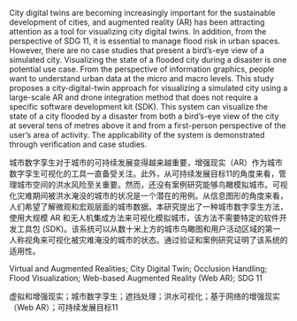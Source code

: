 City digital twins are becoming increasingly important for the sustainable development of cities, and augmented reality (AR) has been attracting attention as a tool for visualizing city digital twins. In addition, from the perspective of SDG 11, it is essential to manage flood risk in urban spaces. However, there are no case studies that present a bird’s-eye view of a simulated city. Visualizing the state of a flooded city during a disaster is one potential use case. From the perspective of information graphics, people want to understand urban data at the micro and macro levels. This study proposes a city-digital-twin approach for visualizing a simulated city using a large-scale AR and drone integration method that does not require a specific software development kit (SDK). This system can visualize the state of a city flooded by a disaster from both a bird’s-eye view of the city at several tens of metres above it and from a first-person perspective of the user’s area of activity. The applicability of the system is demonstrated through verification and case studies.

城市数字孪生对于城市的可持续发展变得越来越重要，增强现实（AR）作为城市数字孪生可视化的工具一直备受关注。此外，从可持续发展目标11的角度来看，管理城市空间的洪水风险至关重要。然而，还没有案例研究能够鸟瞰模拟城市。可视化灾难期间被洪水淹没的城市的状况是一个潜在的用例。从信息图形的角度来看，人们希望了解微观和宏观层面的城市数据。本研究提出了一种城市数字孪生方法，使用大规模 AR 和无人机集成方法来可视化模拟城市，该方法不需要特定的软件开发工具包 (SDK)。该系统可以从数十米上方的城市鸟瞰图和用户活动区域的第一人称视角来可视化被灾难淹没的城市的状态。通过验证和案例研究证明了该系统的适用性。

Virtual and Augmented Realities; City Digital Twin; Occlusion Handling; Flood Visualization; Web-based Augmented Reality (Web AR); SDG 11

虚拟和增强现实；城市数字孪生；遮挡处理；洪水可视化；基于网络的增强现实（Web AR）；可持续发展目标11